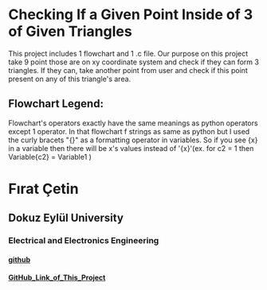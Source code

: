 # Checking If a Given Point Inside of 3 of Given Triangles

This project includes 1 flowchart and 1 .c file. Our purpose on this project take 9 point those are on xy coordinate system and check if they can form 3 triangles. If they can, take another point from user and check if this point present on any of this triangle's area. 

## Flowchart Legend:
Flowchart's operators exactly have the same meanings as python operators except 1 operator. In that flowchart f strings as same as python but I used the curly bracets "{}" as a formatting operator in variables. So if you see {x} in a variable then there will be x's values instead of '{x}'(ex. for c2 = 1 then Variable{c2} = Variable1 )


# Fırat Çetin
## Dokuz Eylül University
### Electrical and Electronics Engineering

#### [github](https://github.com/firatctin) 
#### [GitHub_Link_of_This_Project](https://github.com/firatctin/Lab_Project)